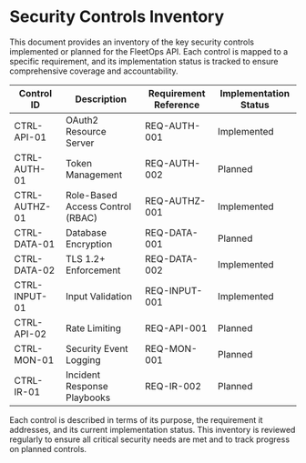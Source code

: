 # Security Controls Inventory

This document provides an inventory of the key security controls implemented or planned for the FleetOps API. Each control is mapped to a specific requirement, and its implementation status is tracked to ensure comprehensive coverage and accountability.

| Control ID    | Description                      | Requirement Reference | Implementation Status |
|---------------|----------------------------------|-----------------------|-----------------------|
| CTRL-API-01   | OAuth2 Resource Server           | REQ-AUTH-001          | Implemented           |
| CTRL-AUTH-01  | Token Management                 | REQ-AUTH-002          | Planned               |
| CTRL-AUTHZ-01 | Role-Based Access Control (RBAC) | REQ-AUTHZ-001         | Implemented           |
| CTRL-DATA-01  | Database Encryption              | REQ-DATA-001          | Planned               |
| CTRL-DATA-02  | TLS 1.2+ Enforcement             | REQ-DATA-002          | Implemented           |
| CTRL-INPUT-01 | Input Validation                 | REQ-INPUT-001         | Implemented           |
| CTRL-API-02   | Rate Limiting                    | REQ-API-001           | Planned               |
| CTRL-MON-01   | Security Event Logging           | REQ-MON-001           | Planned               |
| CTRL-IR-01    | Incident Response Playbooks      | REQ-IR-002            | Planned               |

Each control is described in terms of its purpose, the requirement it addresses, and its current implementation status. This inventory is reviewed regularly to ensure all critical security needs are met and to track progress on planned controls.
